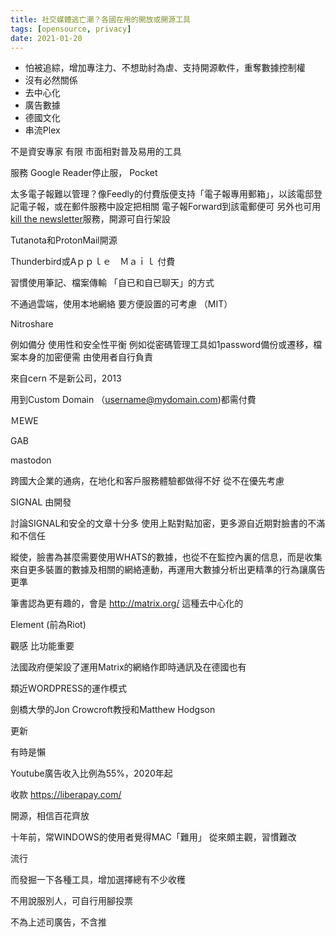 ```yaml
---
title: 社交媒體逃亡潮？各國在用的開放或開源工具
tags: [opensource, privacy]
date: 2021-01-20
---
```

- 怕被追綜，增加專注力、不想助紂為虐、支持開源軟件，重奪數據控制權
- 沒有必然關係
- 去中心化
- 廣告數據
- 德國文化
- 串流Plex


不是資安專家
有限
市面相對普及易用的工具


服務
Google Reader停止服，
Pocket

太多電子報難以管理？像Feedly的付費版便支持「電子報專用郵箱」，以該電邸登 記電子報，或在郵件服務中設定把相關 電子報Forward到該電郵便可
另外也可用[kill the newsletter](https://kill-the-newsletter.com/)服務，開源可自行架設












Tutanota和ProtonMail開源

Thunderbird或Aｐｐｌｅ　Ｍａｉｌ
付費

習慣使用筆記、檔案傳輸
「自已和自已聊天」的方式

不通過雲端，使用本地網絡
要方便設置的可考慮 （MIT）

Nitroshare


例如備分
使用性和安全性平衡
例如從密碼管理工具如1password備份或遷移，檔案本身的加密便需 由使用者自行負責


來自cern
不是新公司，2013

用到Custom Domain （username@mydomain.com)都需付費


ＭEWE

GAB

mastodon


跨國大企業的通病，在地化和客戶服務體驗都做得不好
從不在優先考慮

SIGNAL 由開發

討論SIGNAL和安全的文章十分多
使用上點對點加密，更多源自近期對臉書的不滿和不信任

縱使，臉書為甚麼需要使用WHATS的數據，也從不在監控內裏的信息，而是收集來自更多裝置的數據及相關的網絡連動，再運用大數據分析出更精準的行為讓廣告更準

筆書認為更有趣的，會是
http://matrix.org/
這種去中心化的

Element (前為Riot)

觀感 比功能重要

法國政府便架設了運用Matrix的網絡作即時通訊及在德國也有





類近WORDPRESS的運作模式

劍橋大學的Jon Crowcroft教授和Matthew Hodgson

更新

有時是懶


Youtube廣告收入比例為55%，2020年起

收款
https://liberapay.com/


開源，相信百花齊放


十年前，常WINDOWS的使用者覺得MAC「難用」
從來頗主觀，習慣難改

流行

而發掘一下各種工具，增加選擇總有不少收穫


不用說服別人，可自行用腳投票


不為上述司廣告，不含推
